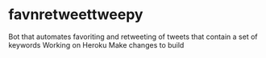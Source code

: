 # favnretweettweepy
Bot that automates favoriting and retweeting of tweets that contain a set of keywords
Working on Heroku
Make changes to build
